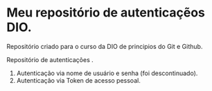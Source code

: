 # Meu repositório de autenticaçẽos DIO.
Repositório criado para o curso da DIO de principios do Git e Github.

Repositório de autenticações .

1. Autenticação via nome de usuário e senha (foi descontinuado).
2. Autenticação via Token de acesso pessoal.

